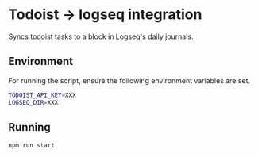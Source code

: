 # Todoist -> logseq integration

Syncs todoist tasks to a block in Logseq's daily journals.

## Environment

For running the script, ensure the following environment variables are set.

```sh
TODOIST_API_KEY=XXX
LOGSEQ_DIR=XXX
```

## Running

```sh
npm run start
```
